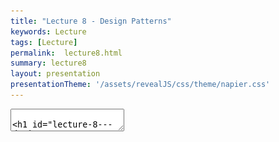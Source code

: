 ```yaml
---
title: "Lecture 8 - Design Patterns"
keywords: Lecture
tags: [Lecture]
permalink:  lecture8.html
summary: lecture8
layout: presentation
presentationTheme: '/assets/revealJS/css/theme/napier.css' 
---
```

<section data-markdown data-separator="^\n---\n$" data-separator-vertical="^\n--\n$">
<textarea data-template>

# Lecture 8 - Design Patterns
### SET09121 - Games Engineering

<br><br>
Leni Le Goff
<br>


School of Computing. Edinburgh Napier University


---

# Recommended Reading

Game Programming Patterns - Robert Nystrom

![image](assets/images/game_patterns_book.jpg)



---

# Review of UML


---

# What is UML?

- UML stands for the Unified Modelling Language.
- UML allows us to model software from various viewpoints. <!-- .element: class="fragment" -->
    - The structure of the software.
        - Class diagram.
    - The behaviour of the software.
        - Use case diagram.
        - Activity diagram.
        - State diagram.
    - The interaction within the software.
        - Sequence diagram.
- UML can be integrated into any software development process. <!-- .element: class="fragment" -->
    - Analysis and requirements gathering.
    - System design.
- UML essentially provides a schematic of our software. <!-- .element: class="fragment" -->

---

# When to Use UML

- Five useful diagrams:
    - **Use case** diagrams: overall requirements gathering.
    - **Activity** diagrams: flow chart of behaviour.
    - **Class** diagrams: main system design.
    - **Sequence** diagrams: individual steps and interaction between components.
    - **State** diagrams: model object or system state.
- **Use diagrams whenever possible!**
Useful article: [geeksforgeeks.com - UML introduction](https://www.geeksforgeeks.org/system-design/unified-modeling-language-uml-introduction/)


---

# What are Design Patterns?

- A design pattern is a **reusable solution** to a **commonly occurring problem** when designing software.
- Reusable is the key here. <!-- .element: class="fragment" -->
    - Engineering is about reusing existing solutions whenever possible.
    - Other engineering disciplines have reusable solutions to given problems.
- When we look at our software development problems from a high enough abstraction level we will see lots of areas of reuse. <!-- .element: class="fragment" -->

![image](assets/images/software_development.png) <!-- .element width="45%"  -->

---

# Useful Design Patterns for Games

---

# Types of Patterns

- Design patterns can be divided into a number of categories based on the type of problem they try and solve.
 - **Creational** patterns
    - Used for, or dictate, object creation mechanisms.
 - **Structural** patterns,
    - Used to dictate how objects are composed to form larger structures.
 - **Behavioural** patterns,
    - Used to control common communication patterns between objects.
- You'll likely already know at least one pattern from each of these categories.

---

# Singleton

---

# Singleton Pattern

**Problem**: How to ensure that only one instance of a given class ever exists?

- The pattern is good when we want to control and coordinate particular operations in our system.
    - E.g. A game only has one GameController for tracking gamestate and flow.
    - Our game engine wants to ensure control over game entities at particular stages.
- Singletons are good for providing a centralised approach to access a particular part of the system.
    - Almost like providing a global attribute.
- There are numerous approaches to ensure Singleton behaviour.

---

# Singleton Pattern 

![image](assets/images/singleton.png) <!-- .element width="80%"  -->

(Source: https://en.wikipedia.org/wiki/Singleton_pattern)

---

# Singleton Pattern 

```cpp
class EntityManager
{
public:
    static EntityManager& getInstance()
    {
        static EntityManager instance;
        return instance;
    }
private:
    EntityManager(){}
    EntityManager(const EntityManager&) = delete;
};
```

---

# Composite Pattern

**Problem:** How to use in **the same way** **objects** and **compositions** of objects? 

- Think of a tree: the whole tree, a node or a leaf should be usable the same way (recursive structure)
- For example, elements in a UI can be a single element, called a **leaf** (e.g., a button), or a collection of other Elements, called a **composite** (e.g., a panel with buttons, etc.)
    - This creates a **hierarchy** of UI elements.
    - We tell the top UI element to update.
    - The top UI element will tell the child elements to update, if it is a composite.
    - Thanks to a common interface, we don't need to know whether we are dealing with a composite or leaf.

---

# Composite Pattern 

![image](assets/images/composite.png) <!-- .element width="80%"  -->

(Source: https://en.wikipedia.org/wiki/Composite_pattern)

---

# Composite Pattern 

```cpp
class UIElement { // Component
public:
    virtual void update()=0; // Operation
};

class Panel : public UIElement { // Composite
    std::vector<std::shared_ptr<UIElement>> panelElements;

    void update() override {
        for (std::shared_ptr<UIElement>& element : panelElements) {
            element->update();
        }
    }

    // add(), remove(), getChild()...
};

class Button : public UIElement { // Leaf
    void update() override {
        ...
    }
};
```

---

# Iterator Pattern

**Problem:** How to iterate through a collection of elements in a **linear** way for **any type** of collection while protecting it.

- One of the most useful (and oldest) patterns available.
    - Create a collection.
    - Add objects to collection.
    - Iterate through collection when needed and perform individual actions.
- If you don't create your own collection, you most likely do not have to create your own iterator.

---

# Iterator Pattern 

![image](assets/images/iterator.png) <!-- .element width="80%"  -->

(Source: https://en.wikipedia.org/wiki/Iterator_pattern)

---

# Iterator Pattern 

```cpp
// Iterator interface
class Iterator {
public:
    virtual int next() = 0;
    virtual bool hasNext() = 0;
};

// Concrete Iterator
class ConcreteIterator : public Iterator {
public:
    ConcreteIterator(const std::vector<int>& items) : items(items), position(0) {}

    int next() override {
        if (hasNext()) {
            return items[position++];
        }
        throw std::out_of_range("No more elements.");
    }

    bool hasNext() override {
        return position < items.size();
    }
private:
    const std::vector<int>& items;
    size_t position;
};
```

---

# Iterator Pattern 

```cpp
// Aggregate interface
class Aggregate {
public:
    virtual std::unique_ptr<Iterator> createIterator() const = 0;
    virtual ~Aggregate() = default;
};

// Concrete Aggregate
class ConcreteAggregate : public Aggregate {
public:
    void addItem(int item) {
        items.push_back(item);
    }

    std::unique_ptr<Iterator> createIterator() const override {
        return std::make_unique<ConcreteIterator>(items);
    }
private:
    std::vector<int> items;
};
```

---

# Iterator Pattern 

```cpp
ConcreteAggregate numbers;
numbers.addItem(10);
numbers.addItem(20);
numbers.addItem(30);
numbers.addItem(40);

std::unique_ptr<Iterator> iterator = numbers.createIterator();

while (iterator->hasNext()) {
    std::cout << iterator->next() << " ";
}
std::cout << std::endl;
return 0;
```

---

# Mediator Pattern

**Problem:** How to define a **common communication** protocol between objects? And, how to implement **new communiction** protocol **without having to change** the implementation of the objects?

- Objects no longer communicate directly with each other, but instead communicate through the mediator.
- This reduces the dependencies between communicating objects, thereby reducing coupling.
- Mediator is very common pattern in GUI systems.
    - Event based programming.
    - Message passing. 
- The mediator pattern is useful for building messaging systems as it detaches the components. It is a loose coupling approach.

---

# Mediator Pattern 

![image](assets/images/mediator.png) <!-- .element width="80%"  -->

(Source: https://javadevcentral.com/mediator-design-pattern)

---

# Mediator Pattern 

```cpp
class Colleague;

class Mediator {
public:
    virtual void broadcastMessage(const std::string& message, Colleague* sender) = 0;
};

class Colleague {
public:
    Colleague(Mediator* mediator, const std::string& name) : mediator(mediator), name(name) {}

    void sendMessage(const std::string& message) {
        mediator->broadcastMessage(message, this);
    }

    void receiveMessage(const std::string& message) {
        std::cout << name << " received: " << message << std::endl;
    }

    std::string getName() const {
        return name;
    }
private:
    Mediator* mediator;
    std::string name;
};
```

---

# Mediator Pattern 

```cpp
// Concrete Mediator (Chat Room)
class ChatRoom : public Mediator {
public:
    void addParticipant(Colleague* colleague) {
        participants.push_back(colleague);
    }

    void broadcastMessage(const std::string& message, Colleague* sender) override {
        for (Colleague* participant : participants) {
            if (participant != sender) {
                participant->receiveMessage(sender->getName() + ": " + message);
            }
        }
    }
private:
    std::vector<Colleague*> participants;
};
```

---

# Mediator Pattern 

```cpp
// Create a mediator (chat room)
ChatRoom chatRoom;

// Create participants (colleagues)
Colleague alice(&chatRoom, "Alice");
Colleague bob(&chatRoom, "Bob");
Colleague charlie(&chatRoom, "Charlie");

// Add participants to the chat room
chatRoom.addParticipant(&alice);
chatRoom.addParticipant(&bob);
chatRoom.addParticipant(&charlie);

// Participants send messages through the mediator
alice.sendMessage("Hello, everyone!");
bob.sendMessage("Hi Alice!");
charlie.sendMessage("Good morning, folks!");
```

---

# State Pattern

**Problem:** How to change an object's behaviour when its internal state change? How to implement new behaviour without altering the other behaviours and the object itself?

- For example the ghost in PacMan.
    - Current state is chase PacMan.
    - When PacMan eats a power pill the ghost changes state to evade PacMan.
    - When power pill timer runs out state changes back to chase PacMan.
- The different behaviours can be programmed in different objects. 
- The ghost uses the behaviour specified in the state object when it updates.

---

# State Pattern 

![image](assets/images/state.png) <!-- .element width="80%"  -->

(Source: https://en.wikipedia.org/wiki/State_pattern)


---

# State Pattern 

```cpp
class Context; // Forward declaration

// State Interface
class State {
public:
    virtual void handle(Context& context) = 0;
    virtual ~State() = default;
};

class ChaseState : public State { // Concrete state
public:
    void handle(Context& context) override;
};

class EvadeState : public State {
public:
    void handle(Context& context) override;
};

```

---

# State Pattern 

```cpp
class Context { // Context class that holds the current state
public:
    Context(State * initialState) : state(initialState) {}

    void setState(State* newState) {
        state = newState;
    }

    void tick() {
        state->handle(*this);  // Delegate behavior to the current state
    }
private:
    State * state;  // The current state
};

void ChaseState::handle(Context& context) {
    if (pacmanJustAtePowerPill)
            context.setState(new EvadeState());  // Transition to evade state
}

void EvadeState::handle(Context& context) {
    if(timeElapsedSinceEvadeStarted < evasionDuration)
        context.setState(new ChaseState());  // Transition to chase state
}
```

---

# State Pattern 

```cpp
 Context pacman(new PacmanState());
 Context ghost(new EvadeState());

 while (true)
 {
     pacman.tick();
     ghost.tick();
 }
```

---

# Strategy Pattern

**Problem:** How to switch between algorithms at run-time seamlessly without modifying the object?

- We use the strategy pattern when we want to use a different algorithm (strategy) to achieve **the same thing**.
- A good example of the strategy pattern is different numerical integration method for physics simulation.
    - They all achieve the same thing, but have different trade-offs in accuracy and performance.
    - Games like Universe Sandbox allow the player to change the integration method at run-time.

---

# Strategy Pattern

```cpp
class Integrator {
public:
    virtual void step(float h) = 0;
};

class LeapFrog : Integrator {
public:
    void step(float h) override {} // use leapfrog verlet
};

class Euler : Integrator {
public:
    void step(float h) override {} // use explicit euler
};

class Simulator {
public:
    void update(float h) {
        integrationMethod->step(h);
    }
private:
    Integrator * integrationMethod;
};
```

---

# Strategy Pattern with Lambda expression

```cpp

using Integrator = std::function<void(float)>;

struct Integrators{
    static Integrator leap_frog = [](float h){};
    static Integrator euler = [](float h){};
}

class Simulator {
public:
    void update(float h) {
        integrator(h);
    }
private:
    Integrator integrator;
};

```

---

# Observer Pattern

**Problem:** How to process/update a set of objects without having to go through all of them? 

- We want to have a centralised repository and control point for a collection of objects.
- The **subject** keeps track of all objects, the **observers**, and notifies them of any state changes.
- The subjects are registered at runtime. 
- Example: An entity manager that keeps track of all entities in a game.
    - Entity manager is the subject.
    - The entities are the observers.
    - The entity manager calls methods like `update()` and `render()` each frame

---

# Observer Pattern 

![image](assets/images/observerPattern.png) <!-- .element width="80%"  -->

(Source: https://en.wikipedia.org/wiki/Observer_pattern)

---

# Observer Pattern 

```cpp
class Entity { // Observer
public:
    void update(float dt) {}
    void render() {}
};

class EntityManager { // Subject
    std::vector<Entity*> entities;

    void update(float dt) {
        for (Entity* entity : entities) {
            entity->update(dt);
        }
    }

    void render() {
        for (Entity* entity : entities) {
            entity->render();
        }
    }

    void registerEntity(Entity * entity) {
        entities.push_back(entity);
    }

    void unregisterEntity(Entity* entity) {
        // ... remove entity from entities vector
    }
};
```

---

# Recognising Design Patterns

- You will be surprised how often design patterns pop-up when developing software.
- Some patterns are even built into languages and frameworks that you have used.
    - Range-based for-loop in C++ uses iterators provided by the collection
    - C# has events.
    - Python has decorators.
    - Java provides the observer pattern.
- To recognise a pattern you need to first recognise the problem you are trying to solve.
    - Again, this means doing a higher-level analysis.
- If you find you are doing the same thing over and over again, chances are you have a pattern.


---

# Summary

- Design patterns are a very important tool in the software engineer's toolbox.
    - Reusable solutions to particular problems.
    - Simplify existing solutions.
    - Patterns have proven usefulness.
- Understanding design patterns is probably the most important skill you can pick up at this stage of your programming education.
    - Object-oriented Software Development touched on these areas.
- Knowing when and where to use a design pattern can save you a lot of effort.
    - And there are a lot of potential patterns out there.

